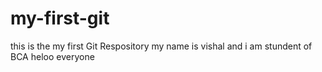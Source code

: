 # my-first-git
 this is the my first Git Respository 
 my name is vishal and i am stundent of BCA
 heloo everyone 
 

